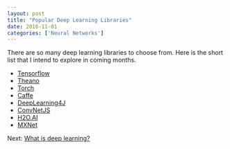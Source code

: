 ```yaml
---
layout: post
title: "Popular Deep Learning Libraries"
date: 2016-11-01
categories: ['Neural Networks']
---
```


There are so many deep learning libraries to choose from. Here is the short list that I intend to explore in coming months.

- [Tensorflow](https://www.tensorflow.org/)
- [Theano](http://deeplearning.net/software/theano/)
- [Torch](http://torch.ch/)
- [Caffe](http://caffe.berkeleyvision.org/)
- [DeepLearning4J](https://deeplearning4j.org/)
- [ConvNetJS](http://cs.stanford.edu/people/karpathy/convnetjs/)
- [H2O.AI](http://www.h2o.ai/)
- [MXNet](http://mxnet.io/)

Next: [What is deep learning?](/notes/2016/11/03/what-is-deep-learning)

